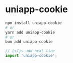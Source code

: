 # uniapp-cookie

```bash
npm install uniapp-cookie
# or
yarn add uniapp-cookie
# or
bun add uniapp-cookie
```

```ts
// ts/js add next line
import 'uniapp-cookie';
```